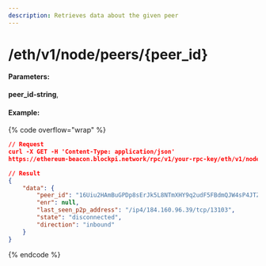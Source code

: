 ```yaml
---
description: Retrieves data about the given peer
---
```


# /eth/v1/node/peers/{peer\_id}



#### Parameters:

**peer\_id-string**,&#x20;



#### Example:

{% code overflow="wrap" %}
```json
// Request
curl -X GET -H 'Content-Type: application/json' 
https://ethereum-beacon.blockpi.network/rpc/v1/your-rpc-key/eth/v1/node/peers/16Uiu2HAmBuGPDp8sErJk5L8NTmXHY9q2udF5FBdmQJW4sP4JTZcv

// Result
{
    "data": {
        "peer_id": "16Uiu2HAmBuGPDp8sErJk5L8NTmXHY9q2udF5FBdmQJW4sP4JTZcv",
        "enr": null,
        "last_seen_p2p_address": "/ip4/184.160.96.39/tcp/13103",
        "state": "disconnected",
        "direction": "inbound"
    }
}
```
{% endcode %}
